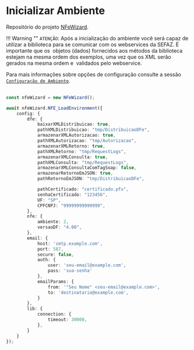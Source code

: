 # Inicializar Ambiente

Repositório do projeto [NFeWizard](https://github.com/nfewizard).

!!! Warning ""
    `ATENÇÃO`: Após a inicialização do ambiente você será capaz de utilizar a biblioteca para se comunicar com os webservices da SEFAZ.
    É importante que os &nbsp;objetos (dados) fornecidos aos métodos da biblioteca estejam na mesma ordem dos exemplos, uma vez que os XML serão gerados na mesma ordem e &nbsp;validados pelo webservice.
<br>

Para mais informações sobre opções de configuração consulte a sessão [`Configuração de Ambiente`](configuracaoDeAmbiente.md).
<br><br>

```typescript title="NFE_LoadEnvironment" linenums="1"
const nfeWizard = new NFeWizard();

await nfeWizard.NFE_LoadEnvironment({
    config: {
        dfe: {
            baixarXMLDistribuicao: true,
            pathXMLDistribuicao: "tmp/DistribuicaoDFe",
            armazenarXMLAutorizacao: true,
            pathXMLAutorizacao: "tmp/Autorizacao",
            armazenarXMLRetorno: true,
            pathXMLRetorno: "tmp/RequestLogs",
            armazenarXMLConsulta: true,
            pathXMLConsulta: "tmp/RequestLogs",
            armazenarXMLConsultaComTagSoap: false,
            armazenarRetornoEmJSON: true,
            pathRetornoEmJSON: "tmp/DistribuicaoDFe",

            pathCertificado: "certificado.pfx",
            senhaCertificado: "123456",
            UF: "SP",
            CPFCNPJ: "99999999999999",
        },
        nfe: {
            ambiente: 2,
            versaoDF: "4.00",
        },
        email: {
            host: 'smtp.example.com',
            port: 587,
            secure: false,
            auth: {
                user: 'seu-email@example.com',
                pass: 'sua-senha'
            },
            emailParams: {
                from: '"Seu Nome" <seu-email@example.com>',
                to: 'destinatario@example.com',
            }
        },
        lib: {
            connection: {
                timeout: 30000,
            },
        }
    }
});
```
